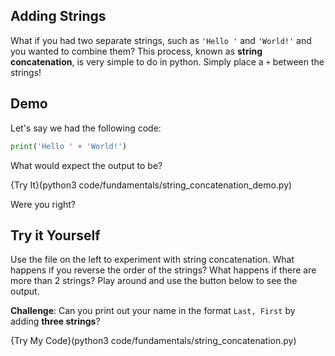 ## Adding Strings
What if you had two separate strings, such as `'Hello '` and `'World!'` and you wanted to combine them? This process, known as **string concatenation**, is very simple to do in python. Simply place a `+` between the strings!

## Demo
Let's say we had the following code:
```python
print('Hello ' + 'World!')
```

What would expect the output to be?

{Try It}(python3 code/fundamentals/string_concatenation_demo.py)

Were you right?

## Try it Yourself
Use the file on the left to experiment with string concatenation. What happens if you reverse the order of the strings? What happens if there are more than 2 strings? Play around and use the button below to see the output.

**Challenge**: Can you print out your name in the format `Last, First` by adding **three strings**?

{Try My Code}(python3 code/fundamentals/string_concatenation.py)